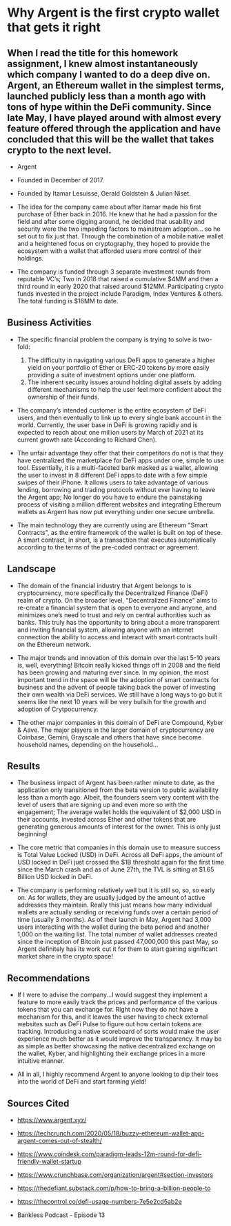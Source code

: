 # Why Argent is the first crypto wallet that gets it right

## When I read the title for this homework assignment, I knew almost instantaneously which company I wanted to do a deep dive on. Argent, an Ethereum wallet in the simplest terms, launched publicly less than a month ago with tons of hype within the DeFi community. Since late May, I have played around with almost every feature offered through the application and have concluded that this will be the wallet that takes crypto to the next level.

* Argent

* Founded in December of 2017.

* Founded by Itamar Lesuisse, Gerald Goldstein & Julian Niset.

* The idea for the company came about after Itamar made his first purchase of Ether back in 2016. He knew that he had a passion for the field and after some digging around, he decided that usability and security were the two impeding factors to mainstream adoption… so he set out to fix just that. Through the combination of a mobile native wallet and a heightened focus on cryptography, they hoped to provide the ecosystem with a wallet that afforded users more control of their holdings.

* The company is funded through 3 separate investment rounds from reputable VC’s; Two in 2018 that raised a cumulative $4MM and then a third round in early 2020 that raised around $12MM. Participating crypto funds invested in the project include Paradigm, Index Ventures & others. The total funding is $16MM to date.

## Business Activities

* The specific financial problem the company is trying to solve is two-fold:
    1.	The difficulty in navigating various DeFi apps to generate a higher yield on your portfolio of Ether or ERC-20 tokens by more easily providing a suite of investment options under one platform.
    2.	The inherent security issues around holding digital assets by adding different mechanisms to help the user feel more confident about the ownership of their funds.

* The company’s intended customer is the entire ecosystem of DeFi users, and then eventually to link up to every single bank account in the world. Currently, the user base in DeFi is growing rapidly and is expected to reach about one million users by March of 2021 at its current growth rate (According to Richard Chen). 

* The unfair advantage they offer that their competitors do not is that they have centralized the marketplace for DeFi apps under one, simple to use tool. Essentially, it is a multi-faceted bank masked as a wallet, allowing the user to invest in 8 different DeFi apps to date with a few simple swipes of their iPhone. It allows users to take advantage of various lending, borrowing and trading protocols without ever having to leave the Argent app; No longer do you have to endure the painstaking process of visiting a million different websites and integrating Ethereum wallets as Argent has now put everything under one secure umbrella.

* The main technology they are currently using are Ethereum "Smart Contracts", as the entire framework of the wallet is built on top of these. A smart contract, in short, is a transaction that executes automatically according to the terms of the pre-coded contract or agreement.

## Landscape

* The domain of the financial industry that Argent belongs to is cryptocurrency, more specifically the Decentralized Finance (DeFi) realm of crypto. On the broader level, "Decentralized Finance" aims to re-create a financial system that is open to everyone and anyone, and minimizes one’s need to trust and rely on central authorities such as banks. This truly has the opportunity to bring about a more transparent and inviting financial system, allowing anyone with an internet connection the ability to access and interact with smart contracts built on the Ethereum network.

* The major trends and innovation of this domain over the last 5-10 years is, well, everything! Bitcoin really kicked things off in 2008 and the field has been growing and maturing ever since. In my opinion, the most important trend in the space will be the adoption of smart contracts for business and the advent of people taking back the power of investing their own wealth via DeFi services. We still have a long ways to go but it seems like the next 10 years will be very bullsih for the growth and adoption of Crytpocurrency.

* The other major companies in this domain of DeFi are Compound, Kyber & Aave. The major players in the larger domain of cryptocurrency are Coinbase, Gemini, Grayscale and others that have since become household names, depending on the household...

## Results

* The business impact of Argent has been rather minute to date, as the application only transitioned from the beta version to public availability less than a month ago. Albeit, the founders seem very content with the level of users that are signing up and even more so with the engagement; The average wallet holds the equivalent of $2,000 USD in their accounts, invested across Ether and other tokens that are generating generous amounts of interest for the owner. This is only just beginning!

* The core metric that companies in this domain use to measure success is Total Value Locked (USD) in DeFi. Across all DeFi apps, the amount of USD locked in DeFi just crossed the $1B threshold again for the first time since the March crash and as of June 27th, the TVL is sitting at $1.65 Billion USD locked in DeFi.

* The company is performing relatively well but it is still so, so, so early on. As for wallets, they are usually judged by the amount of active addresses they maintain. Really this just means how many individual wallets are actually sending or receiving funds over a certain period of time (usually 3 months). As of their launch in May, Argent had 3,000 users interacting with the wallet during the beta period and another 1,000 on the waiting list. The total number of wallet addresses created since the inception of Bitcoin just passed 47,000,000 this past May, so Argent definitely has its work cut it for them to start gaining significant market share in the crypto space!

## Recommendations 

* If I were to advise the company...I would suggest they implement a feature to more easily track the prices and performance of the various tokens that you can exchange for. Right now they do not have a mechanism for this, and it leaves the user having to check external websites such as DeFi Pulse to figure out how certain tokens are tracking. Introducing a native scoreboard of sorts would make the user experience much better as it would improve the transparency. It may be as simple as better showcasing the native decentralized exchange on the wallet, Kyber, and highlighting their exchange prices in a more intuitive manner. 

* All in all, I highly recommend Argent to anyone looking to dip their toes into the world of DeFi and start farming yield!

## Sources Cited
* https://www.argent.xyz/

* https://techcrunch.com/2020/05/18/buzzy-ethereum-wallet-app-argent-comes-out-of-stealth/

* https://www.coindesk.com/paradigm-leads-12m-round-for-defi-friendly-wallet-startup

* https://www.crunchbase.com/organization/argent#section-investors

* https://thedefiant.substack.com/p/how-to-bring-a-billion-people-to

* https://thecontrol.co/defi-usage-numbers-7e5e2cd5ab2e

* Bankless Podcast - Episode 13
